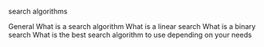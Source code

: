 search algorithms

General
What is a search algorithm
What is a linear search
What is a binary search
What is the best search algorithm to use depending on your needs